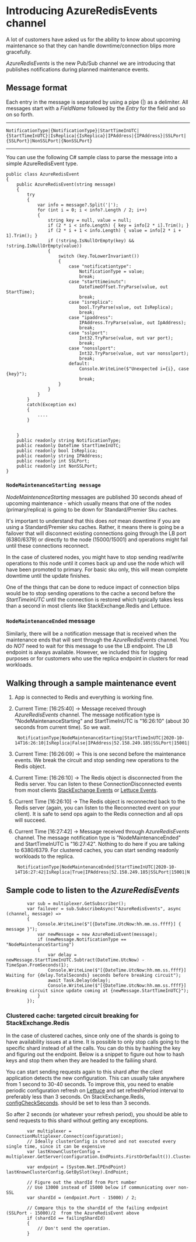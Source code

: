 # Introducing AzureRedisEvents channel

A lot of customers have asked us for the ability to know about upcoming maintenance so that they can handle downtime/connection blips more gracefully.

*AzureRedisEvents* is the new Pub/Sub channel we are introducing that publishes notifications during planned maintenance events.

## Message format

Each entry in the message is separated by using a pipe (|) as a delimiter. All messages start with a *FieldName* followed by the *Entry* for the field and so on so forth.

---
    NotificationType|{NotificationType}|StartTimeInUTC|{StartTimeInUTC}|IsReplica|{IsReplica}|IPAddress|{IPAddress}|SSLPort|{SSLPort}|NonSSLPort|{NonSSLPort}
---

You can use the following C# sample class to parse the message into a simple AzureRedisEvent type.

    public class AzureRedisEvent
    {
        public AzureRedisEvent(string message)
        {        
            try
            {
                var info = message?.Split('|');
                for (int i = 0; i < info?.Length / 2; i++)
                {
                    string key = null, value = null;
                    if (2 * i < info.Length) { key = info[2 * i].Trim(); }
                    if (2 * i + 1 < info.Length) { value = info[2 * i + 1].Trim(); }
                    if (!string.IsNullOrEmpty(key) && !string.IsNullOrEmpty(value))
                    {
                        switch (key.ToLowerInvariant())
                        {
                            case "notificationtype":
                                NotificationType = value;
                                break;
                            case "starttimeinutc":
                                DateTimeOffset.TryParse(value, out StartTime);
                                break;
                            case "isreplica":
                                bool.TryParse(value, out IsReplica);
                                break;
                            case "ipaddress":
                                IPAddress.TryParse(value, out IpAddress);
                                break;
                            case "sslport":
                                Int32.TryParse(value, out var port);
                                break;
                            case "nonsslport":
                                Int32.TryParse(value, out var nonsslport);
                                break;
                            default:
                                Console.WriteLine($"Unexpected i={i}, case {key}");
                                break;
                        }
                    }
                }
            }
            catch(Exception ex)
            {
                ....
            }
            
            
        }
        public readonly string NotificationType;
        public readonly DateTime StartTimeInUTC;
        public readonly bool IsReplica;
        public readonly string IPAddress;
        public readonly int SSLPort;
        public readonly int NonSSLPort;
    }

### `NodeMaintenanceStarting message`

*NodeMaintenanceStarting* messages are published 30 seconds ahead of upcoming maintenance - which usually means that one of the nodes (primary/replica) is going to be down for Standard/Premier Sku caches. 

It's important to understand that this does *not* mean downtime if you are using a Standard/Premier sku caches. Rather, it means there is going be a failover that will disconnect existing connections going through the LB port (6380/6379) or directly to the node (15000/15001) and operations might fail until these connections reconnect.

In the case of clustered nodes, you might have to stop sending read/write operations to this node until it comes back up and use the node which will have been promoted to primary. For basic sku only, this will mean complete downtime until the update finishes.

One of the things that can be done to reduce impact of connection blips would be to stop sending operations to the cache a second before the *StartTimeinUTC* until the connection is restored which typically takes less than a second in most clients like StackExchange.Redis and Lettuce.

### `NodeMaintenanceEnded` message

Similarly, there will be a notification message that is received when the maintenance ends that will sent through the *AzureRedisEvents* channel. You do *NOT* need to wait for this message to use the LB endpoint. The LB endpoint is always available. However, we included this for logging purposes or for customers who use the replica endpoint in clusters for read workloads.

## Walking through a sample maintenance event

1. App is connected to Redis and everything is working fine. 

2. Current Time: [16:25:40] -> Message received through *AzureRedisEvents* channel. The message notification type is "NodeMaintenanceStarting" and StartTimeInUTC is "16:26:10" (about 30 seconds from current time). So we wait. 

        NotificationType|NodeMaintenanceStarting|StartTimeInUTC|2020-10-14T16:26:10|IsReplica|False|IPAddress|52.158.249.185|SSLPort|15001|NonSSLPort|13001

3. Current Time: [16:26:09] -> This is one second before the maintenance events. We break the circuit and stop sending new operations to the Redis object.

4. Current Time: [16:26:10] -> The Redis object is disconnected from the Redis server. You can listen to these ConnectionDisconnected events from most clients [StackExchange Events](<https://stackexchange.github.io/StackExchange.Redis/Events>) or [Lettuce Events](<https://github.com/lettuce-io/lettuce-core/wiki/Connection-Events#connection-events>).

5. Current Time [16:26:10] -> The Redis object is reconnected back to the Redis server (again, you can listen to the Reconnected event on your client). It is safe to send ops again to the Redis connection and all ops will succeed.

6. Current Time [16:27:42] -> Message received through *AzureRedisEvents* channel. The message notification type is "NodeMaintenanceEnded" and StartTimeInUTC is "16:27:42". Nothing to do here if you are talking to 6380/6379. For clustered caches, you can start sending readonly workloads to the replica. 

        NotificationType|NodeMaintenanceEnded|StartTimeInUTC|2020-10-14T16:27:42|IsReplica|True|IPAddress|52.158.249.185|SSLPort|15001|NonSSLPort|13001

## Sample code to listen to the *AzureRedisEvents* 

            var sub = multiplexer.GetSubscriber();
            var failover = sub.SubscribeAsync("AzureRedisEvents", async (channel, message) =>
            {
                Console.WriteLine($"[{DateTime.UtcNow:hh.mm.ss.ffff}] { message }");
                var newMessage = new AzureRedisEvent(message);
                if (newMessage.NotificationType == "NodeMaintenanceStarting")
                {
                    var delay = newMessage.StartTimeInUTC.Subtract(DateTime.UtcNow) - TimeSpan.FromSeconds(1);
                    Console.WriteLine($"[{DateTime.UtcNow:hh.mm.ss.ffff}] Waiting for {delay.TotalSeconds} seconds before breaking circuit");
                    await Task.Delay(delay);
                    Console.WriteLine($"[{DateTime.UtcNow:hh.mm.ss.ffff}] Breaking circuit since update coming at {newMessage.StartTimeInUTC}");
                }
            });

### Clustered cache: targeted circuit breaking for StackExchange.Redis

In the case of clustered caches, since only one of the shards is going to have availability issues at a time. It is possible to only stop calls going to the specific shard instead of all the calls. You can do this by hashing the key and figuring out the endpoint. Below is a snippet to figure out how to hash keys and stop them when they are headed to the failiing shard. 

You can start sending requests again to this shard after the client application detects the new configuration. This can usually take anywhere from 1 second to 30-40 seconds. To improve this, you need to enable periodic configuration refresh on [Lettuce](<https://github.com/lettuce-io/lettuce-core/wiki/Client-options#cluster-specific-options>) and set refreshPeriod interval to preferably less than 3 seconds. On StackExchange.Redis, [configCheckSeconds](<https://stackexchange.github.io/StackExchange.Redis/Configuration>). should be set to  less than 3 seconds.

So after 2 seconds (or whatever your refresh period), you should be able to send requests to this shard without getting any exceptions. 

            var multiplexer = ConnectionMultiplexer.Connect(configuration);
            // Ideally clusterConfig is stored and not executed every single time, since it can be expensive
            var lastKnownClusterConfig = multiplexer.GetServer(configuration.EndPoints.FirstOrDefault()).ClusterNodes();

            var endpoint = (System.Net.IPEndPoint) lastKnownClusterConfig.GetBySlot(key).EndPoint;
            
            // Figure out the shardId from Port number
            // Use 13000 instead of 15000 below if communicating over non-SSL
            var shardId = (endpoint.Port - 15000) / 2;

            // Compare this to the shardId of the failing endpoint (SSLPort - 15000)/2  from the AzureRedisEvent above
            if (shardId == failingShardId) 
            {
                // Don't send the operation.
            }
